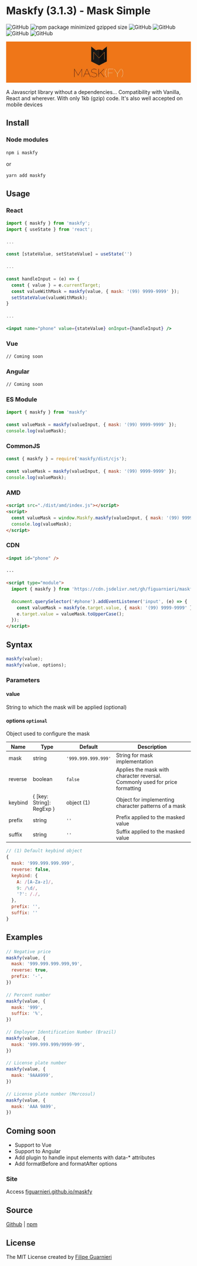 # Maskfy (3.1.3) - Mask Simple
![GitHub](https://img.shields.io/github/license/figuarnieri/maskfy?style=plastic) ![npm package minimized gzipped size](https://img.shields.io/bundlejs/size/maskfy?style=plastic) ![GitHub](https://img.shields.io/badge/CDN-jsDelivr-yellow?style=plastic) ![GitHub](https://img.shields.io/badge/AMD-purple?style=plastic) ![GitHub](https://img.shields.io/badge/CommonJS-purple?style=plastic) ![GitHub](https://img.shields.io/badge/ESModule-purple?style=plastic)

![Logo](./assets/cover.webp)

A Javascript library without a dependencies... Compatibility with Vanilla, React and wherever. With only 1kb (gzip) code. It's also well accepted on mobile devices

## Install

### Node modules

```sh
npm i maskfy
```

or

```sh
yarn add maskfy
```

## Usage

### React

```jsx
import { maskfy } from 'maskfy';
import { useState } from 'react';

...

const [stateValue, setStateValue] = useState('')

...

const handleInput = (e) => {
  const { value } = e.currentTarget;
  const valueWithMask = maskfy(value, { mask: '(99) 9999-9999' });
  setStateValue(valueWithMask);
}

...

<input name="phone" value={stateValue} onInput={handleInput} />
```

### Vue
```sh
// Coming soon
```

### Angular
```sh
// Coming soon
```

### ES Module
```jsx
import { maskfy } from 'maskfy'

const valueMask = maskfy(valueInput, { mask: '(99) 9999-9999' });
console.log(valueMask);
```

### CommonJS
```js
const { maskfy } = require('maskfy/dist/cjs');

const valueMask = maskfy(valueInput, { mask: '(99) 9999-9999' });
console.log(valueMask);
```

### AMD
```html
<script src="./dist/amd/index.js"></script>
<script>
  const valueMask = window.Maskfy.maskfy(valueInput, { mask: '(99) 9999-9999' });
  console.log(valueMask);
</script>
```

### CDN
```html
<input id="phone" />

...

<script type="module">
  import { maskfy } from 'https://cdn.jsdelivr.net/gh/figuarnieri/maskfy@master/dist/esm/index.js'

  document.querySelector('#phone').addEventListener('input', (e) => {
    const valueMask = maskfy(e.target.value, { mask: '(99) 9999-9999' });
    e.target.value = valueMask.toUpperCase();
  });
</script>
```

## Syntax

```jsx
maskfy(value);
maskfy(value, options);
```

### Parameters

#### value
String to which the mask will be applied (optional)

#### options `optional`
Object used to configure the mask

| Name    | Type                      | Default             | Description                                                                  |
| ------- | ------------------------- | ------------------- | ---------------------------------------------------------------------------- |
| mask    | string                    | `'999.999.999.999'` | String for mask implementation                                               |
| reverse | boolean                   | `false`             | Applies the mask with character reversal. Commonly used for price formatting |
| keybind | { [key: String]: RegExp } | object (1)          | Object for implementing character patterns of a mask                         |
| prefix  | string                    | `''`                | Prefix applied to the masked value                                           |
| suffix  | string                    | `''`                | Suffix applied to the masked value                                           |

```jsx
// (1) Default keybind object
{
  mask: '999.999.999.999',
  reverse: false,
  keybind: {
    A: /[A-Za-z]/,
    9: /\d/,
    '?': /./,
  },
  prefix: '',
  suffix: ''
}
```

## Examples

```jsx
// Negative price
maskfy(value, {
  mask: '999.999.999.999,99',
  reverse: true,
  prefix: '-',
})

// Percent number
maskfy(value, {
  mask: '999',
  suffix: '%',
})

// Employer Identification Number (Brazil)
maskfy(value, {
  mask: '999.999.999/9999-99',
})

// License plate number
maskfy(value, {
  mask: '9AAA999',
})

// License plate number (Mercosul)
maskfy(value, {
  mask: 'AAA 9A99',
})
```

## Coming soon
- Support to Vue
- Support to Angular
- Add plugin to handle input elements with data-* attributes
- Add formatBefore and formatAfter options

### Site
Access [figuarnieri.github.io/maskfy](https://figuarnieri.github.io/maskfy/)

## Source
[Github](https://github.com/figuarnieri/maskfy) | [npm](https://www.npmjs.com/package/maskfy)

## License
The MIT License
created by [Filipe Guarnieri](https://figuarnieri.github.io/)
